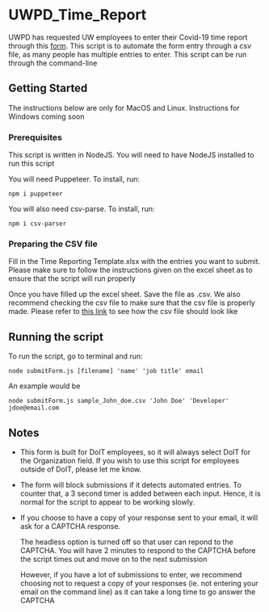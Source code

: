 # UWPD_Time_Report

UWPD has requested UW employees to enter their Covid-19 time report through this [form](https://app.smartsheet.com/b/form/5784f92c46a14794abc5eb68c420ba7e). This script is to automate the form entry through a csv file, as many people has multiple entries to enter. This script can be run through the command-line

## Getting Started

The instructions below are only for MacOS and Linux. Instructions for Windows coming soon

### Prerequisites

This script is written in NodeJS. You will need to have NodeJS installed to run this script

You will need Puppeteer. To install, run:

```
npm i puppeteer
```

You will also need csv-parse. To install, run:

```
npm i csv-parser
```

### Preparing the CSV file

Fill in the Time Reporting Template.xlsx with the entries you want to submit. Please make sure to follow the instructions given on the excel sheet as to ensure that the script will run properly

Once you have filled up the excel sheet. Save the file as .csv. We also recommend checking the csv file to make sure that the csv file is properly made. Please refer to [this link](https://raw.githubusercontent.com/LeonTan828/UWPD_Time_Report/master/CSV_sample.csv) to see how the csv file should look like

## Running the script

To run the script, go to terminal and run:

```
node submitForm.js [filename] 'name' 'job title' email
```

An example would be

```
node submitForm.js sample_John_doe.csv 'John Doe' 'Developer' jdoe@email.com
```

## Notes

- This form is built for DoIT employees, so it will always select DoIT for the Organization field. If you wish to use this script for employees outside of DoIT, please let me know.
- The form will block submissions if it detects automated entries. To counter that, a 3 second timer is added between each input. Hence, it is normal for the script to appear to be working slowly.
- If you choose to have a copy of your response sent to your email, it will ask for a CAPTCHA response.


    The headless option is turned off so that user can repond to the CAPTCHA. You will have 2 minutes to respond to the CAPTCHA before the script times out and move on to the next submission

    However, if you have a lot of submissions to enter, we recommend choosing not to request a copy of your responses (ie. not entering your email on the command line) as it can take a long time to go answer the CAPTCHA
